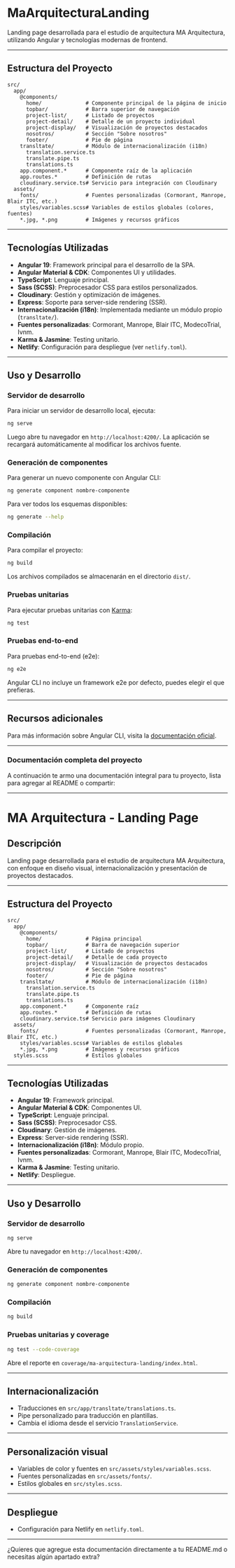 # MaArquitecturaLanding

Landing page desarrollada para el estudio de arquitectura MA Arquitectura, utilizando Angular y tecnologías modernas de frontend.

---

## Estructura del Proyecto

```
src/
  app/
    @components/
      home/              # Componente principal de la página de inicio
      topbar/            # Barra superior de navegación
      project-list/      # Listado de proyectos
      project-detail/    # Detalle de un proyecto individual
      project-display/   # Visualización de proyectos destacados
      nosotros/          # Sección "Sobre nosotros"
      footer/            # Pie de página
    transltate/          # Módulo de internacionalización (i18n)
      translation.service.ts
      translate.pipe.ts
      translations.ts
    app.component.*      # Componente raíz de la aplicación
    app.routes.*         # Definición de rutas
    cloudinary.service.ts# Servicio para integración con Cloudinary
  assets/
    fonts/               # Fuentes personalizadas (Cormorant, Manrope, Blair ITC, etc.)
    styles/variables.scss# Variables de estilos globales (colores, fuentes)
    *.jpg, *.png         # Imágenes y recursos gráficos
```

---

## Tecnologías Utilizadas

- **Angular 19**: Framework principal para el desarrollo de la SPA.
- **Angular Material & CDK**: Componentes UI y utilidades.
- **TypeScript**: Lenguaje principal.
- **Sass (SCSS)**: Preprocesador CSS para estilos personalizados.
- **Cloudinary**: Gestión y optimización de imágenes.
- **Express**: Soporte para server-side rendering (SSR).
- **Internacionalización (i18n)**: Implementada mediante un módulo propio (`transltate/`).
- **Fuentes personalizadas**: Cormorant, Manrope, Blair ITC, ModecoTrial, Ivnm.
- **Karma & Jasmine**: Testing unitario.
- **Netlify**: Configuración para despliegue (ver `netlify.toml`).

---

## Uso y Desarrollo

### Servidor de desarrollo

Para iniciar un servidor de desarrollo local, ejecuta:

```bash
ng serve
```

Luego abre tu navegador en `http://localhost:4200/`. La aplicación se recargará automáticamente al modificar los archivos fuente.

### Generación de componentes

Para generar un nuevo componente con Angular CLI:

```bash
ng generate component nombre-componente
```

Para ver todos los esquemas disponibles:

```bash
ng generate --help
```

### Compilación

Para compilar el proyecto:

```bash
ng build
```

Los archivos compilados se almacenarán en el directorio `dist/`.

### Pruebas unitarias

Para ejecutar pruebas unitarias con [Karma](https://karma-runner.github.io):

```bash
ng test
```

### Pruebas end-to-end

Para pruebas end-to-end (e2e):

```bash
ng e2e
```

Angular CLI no incluye un framework e2e por defecto, puedes elegir el que prefieras.

---

## Recursos adicionales

Para más información sobre Angular CLI, visita la [documentación oficial](https://angular.dev/tools/cli).

---

### Documentación completa del proyecto

A continuación te armo una documentación integral para tu proyecto, lista para agregar al README o compartir:

---

# MA Arquitectura - Landing Page

## Descripción

Landing page desarrollada para el estudio de arquitectura MA Arquitectura, con enfoque en diseño visual, internacionalización y presentación de proyectos destacados.

---

## Estructura del Proyecto

```
src/
  app/
    @components/
      home/              # Página principal
      topbar/            # Barra de navegación superior
      project-list/      # Listado de proyectos
      project-detail/    # Detalle de cada proyecto
      project-display/   # Visualización de proyectos destacados
      nosotros/          # Sección "Sobre nosotros"
      footer/            # Pie de página
    transltate/          # Módulo de internacionalización (i18n)
      translation.service.ts
      translate.pipe.ts
      translations.ts
    app.component.*      # Componente raíz
    app.routes.*         # Definición de rutas
    cloudinary.service.ts# Servicio para imágenes Cloudinary
  assets/
    fonts/               # Fuentes personalizadas (Cormorant, Manrope, Blair ITC, etc.)
    styles/variables.scss# Variables de estilos globales
    *.jpg, *.png         # Imágenes y recursos gráficos
  styles.scss            # Estilos globales
```

---

## Tecnologías Utilizadas

- **Angular 19**: Framework principal.
- **Angular Material & CDK**: Componentes UI.
- **TypeScript**: Lenguaje principal.
- **Sass (SCSS)**: Preprocesador CSS.
- **Cloudinary**: Gestión de imágenes.
- **Express**: Server-side rendering (SSR).
- **Internacionalización (i18n)**: Módulo propio.
- **Fuentes personalizadas**: Cormorant, Manrope, Blair ITC, ModecoTrial, Ivnm.
- **Karma & Jasmine**: Testing unitario.
- **Netlify**: Despliegue.

---

## Uso y Desarrollo

### Servidor de desarrollo

```bash
ng serve
```

Abre tu navegador en `http://localhost:4200/`.

### Generación de componentes

```bash
ng generate component nombre-componente
```

### Compilación

```bash
ng build
```

### Pruebas unitarias y coverage

```bash
ng test --code-coverage
```

Abre el reporte en `coverage/ma-arquitectura-landing/index.html`.

---

## Internacionalización

- Traducciones en `src/app/transltate/translations.ts`.
- Pipe personalizado para traducción en plantillas.
- Cambia el idioma desde el servicio `TranslationService`.

---

## Personalización visual

- Variables de color y fuentes en `src/assets/styles/variables.scss`.
- Fuentes personalizadas en `src/assets/fonts/`.
- Estilos globales en `src/styles.scss`.

---

## Despliegue

- Configuración para Netlify en `netlify.toml`.

---

¿Quieres que agregue esta documentación directamente a tu README.md o necesitas algún apartado extra?
